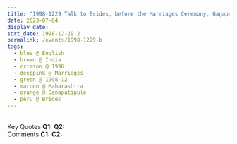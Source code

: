 ```yaml
---
title: "1998-1229 Talk to Brides, before the Marriages Ceremony, Gaṇapatīpuḷe, Maharashtra, India"
date: 2023-07-04
display_date: 
sort_date: 1998-12-29.2
permalink: /events/1998-1229-b
tags:
  - blue @ English
  - brown @ India
  - crimson @ 1998
  - deeppink @ Marriages
  - green @ 1998-12
  - maroon @ Maharashtra
  - orange @ Ganapatipule
  - peru @ Brides
---
```


<br>

<wave-list>
  <list-title color="DarkSeaGreen" width="55">Key Quotes</list-title>
  <list-item color="BlanchedAlmond" width="280"><b>Q1:</b> <i></i></list-item>
  <list-item color="Lavender" width="280"><b>Q2:</b> <i></i></list-item>
</wave-list>

<br>

<wave-list>
  <list-title color="DarkSeaGreen" width="55">Comments</list-title>
  <list-item color="BlanchedAlmond" width="280"><b>C1:</b> <i></i></list-item>
  <list-item color="Lavender" width="280"><b>C2:</b> <i></i></list-item>
</wave-list>